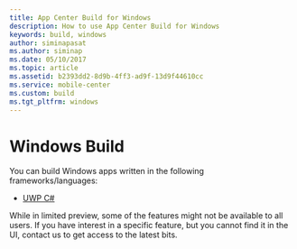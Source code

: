 ```yaml
---
title: App Center Build for Windows
description: How to use App Center Build for Windows
keywords: build, windows
author: siminapasat
ms.author: siminap
ms.date: 05/10/2017
ms.topic: article
ms.assetid: b2393dd2-8d9b-4ff3-ad9f-13d9f44610cc
ms.service: mobile-center
ms.custom: build
ms.tgt_pltfrm: windows
---
```


# Windows Build

You can build Windows apps written in the following frameworks/languages:
* [UWP C#](configure-build/uwp.md)

While in limited preview, some of the features might not be available to all users. If you have interest in a specific feature, but you cannot find it in the UI, contact us to get access to the latest bits.

